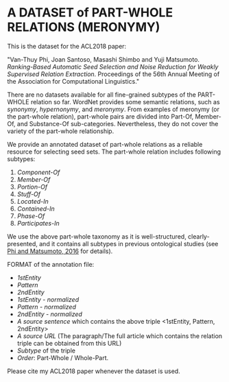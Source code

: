 # A DATASET of PART-WHOLE RELATIONS (MERONYMY)

This is the dataset for the ACL2018 paper:

"Van-Thuy Phi, Joan Santoso, Masashi Shimbo and Yuji Matsumoto. *Ranking-Based Automatic Seed Selection and Noise Reduction for Weakly Supervised Relation Extraction*. Proceedings of the 56th Annual Meeting of the Association for Computational Linguistics."

There are no datasets available for all fine-grained subtypes of the PART-WHOLE relation so far. WordNet provides some semantic relations, such as *synonymy*, *hypernonymy*, and *meronymy*. From examples of meronymy (or the part-whole relation), part-whole pairs are divided into Part-Of, Member-Of, and Substance-Of sub-categories. Nevertheless, they do not cover the variety of the part-whole relationship.

We provide an annotated dataset of part-whole relations as a reliable resource for selecting seed sets. The part-whole relation includes following subtypes:
1.	*Component-Of*
2.	*Member-Of*
3.	*Portion-Of*
4.	*Stuff-Of*
5.	*Located-In*
6.	*Contained-In*
7.	*Phase-Of*
8.	*Participates-In*

We use the above part-whole taxonomy as it is well-structured, clearly-presented, and it contains all subtypes in previous ontological studies (see [Phi and Matsumoto, 2016](http://www.aclweb.org/anthology/Y16-2015) for details).

FORMAT of the annotation file:
- *1stEntity*
- *Pattern*
- *2ndEntity*
- *1stEntity - normalized*
- *Pattern - normalized*
- *2ndEntity - normalized*
- *A source sentence* which contains the above triple <1stEntity, Pattern, 2ndEntity>
- *A source URL* (The paragraph/The full article which contains the relation triple can be obtained from this URL)
- *Subtype* of the triple
- *Order*: Part-Whole / Whole-Part.

Please cite my ACL2018 paper whenever the dataset is used.
